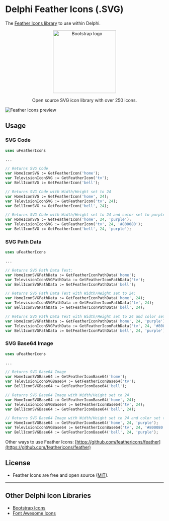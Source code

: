# Delphi Feather Icons (.SVG)

The [Feather Icons library](https://feathericons.com/) to use within Delphi.

<p align="center">
  <a href="https://v5.getbootstrap.com/">
    <img src="https://github.com/shaunroselt/Delphi-Feather-Icons/assets/5418178/ff4e2225-595f-4035-a2db-434bd2d2175c" alt="Bootstrap logo" width="200">
  </a>
</p>
<p align="center">
  Open source SVG icon library with over 250 icons.
</p>

![Feather Icons preview](https://github.com/shaunroselt/Delphi-Feather-Icons/assets/5418178/34663c13-51d4-4b48-8b0b-fc457fa7e0c3)



## Usage

### SVG Code

```pascal
uses uFeatherIcons

...

// Returns SVG Code
var HomeIconSVG := GetFeatherIcon('home');
var TelevisionIconSVG := GetFeatherIcon('tv');
var BellIconSVG := GetFeatherIcon('bell');

// Returns SVG Code with Width/Height set to 24
var HomeIconSVG := GetFeatherIcon('home', 24);
var TelevisionIconSVG := GetFeatherIcon('tv', 24);
var BellIconSVG := GetFeatherIcon('bell', 24);

// Returns SVG Code with Width/Height set to 24 and color set to purple (#800080):
var HomeIconSVG := GetFeatherIcon('home', 24, 'purple');
var TelevisionIconSVG := GetFeatherIcon('tv', 24, '#800080');
var BellIconSVG := GetFeatherIcon('bell', 24, 'purple');
```

### SVG Path Data

```pascal
uses uFeatherIcons

...

// Returns SVG Path Data Text:
var HomeIconSVGPathData := GetFeatherIconPathData('home');
var TelevisionIconSVGPathData := GetFeatherIconPathData('tv');
var BellIconSVGPathData := GetFeatherIconPathData('bell');

// Returns SVG Path Data Text with Width/Height set to 24:
var HomeIconSVGPathData := GetFeatherIconPathData('home', 24);
var TelevisionIconSVGPathData := GetFeatherIconPathData('tv', 24);
var BellIconSVGPathData := GetFeatherIconPathData('bell', 24);

// Returns SVG Path Data Text with Width/Height set to 24 and color set to purple (#800080):
var HomeIconSVGPathData := GetFeatherIconPathData('home', 24, 'purple'); 
var TelevisionIconSVGPathData := GetFeatherIconPathData('tv', 24, '#800080'); 
var BellIconSVGPathData := GetFeatherIconPathData('bell', 24, 'purple'); 
```

### SVG Base64 Image

```pascal
uses uFeatherIcons

...

// Returns SVG Base64 Image
var HomeIconSVGBase64 := GetFeatherIconBase64('home');
var TelevisionIconSVGBase64 := GetFeatherIconBase64('tv');
var BellIconSVGBase64 := GetFeatherIconBase64('bell');

// Returns SVG Base64 Image with Width/Height set to 24
var HomeIconSVGBase64 := GetFeatherIconBase64('home', 24);
var TelevisionIconSVGBase64 := GetFeatherIconBase64('tv', 24);
var BellIconSVGBase64 := GetFeatherIconBase64('bell', 24);

// Returns SVG Base64 Image with Width/Height set to 24 and color set to purple (#800080):
var HomeIconSVGBase64 := GetFeatherIconBase64('home', 24, 'purple');
var TelevisionIconSVGBase64 := GetFeatherIconBase64('tv', 24, '#800080');
var BellIconSVGBase64 := GetFeatherIconBase64('bell', 24, 'purple');
```

Other ways to use Feather Icons: [https://github.com/feathericons/feather](https://github.com/feathericons/feather)

## License

- Feather Icons are free and open source ([MIT](https://github.com/feathericons/feather/blob/main/LICENSE)).

---

## Other Delphi Icon Libraries
- [Bootstrap Icons](https://github.com/shaunroselt/Delphi-Bootstrap-Icons)
- [Font Awesome Icons](https://github.com/shaunroselt/Delphi-Font-Awesome-Icons)
